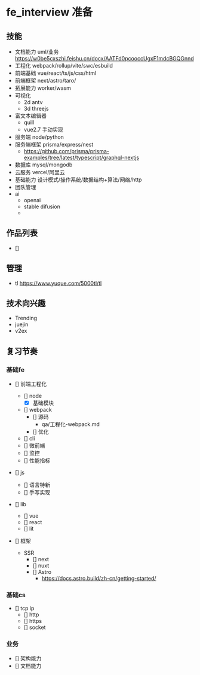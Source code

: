 # fe_interview 准备

## 技能
- 文档能力 uml/业务
  https://w0be5cxszhi.feishu.cn/docx/AATFd0pcooccUgxF1mdcBGQGnnd
- 工程化 webpack/rollup/vite/swc/esbuild
- 前端基础 vue/react/ts/js/css/html
- 前端框架 next/astro/taro/
- 拓展能力 worker/wasm
- 可视化
  - 2d antv 
  - 3d threejs
- 富文本编辑器
  - quill 
  - vue2.7 手动实现
- 服务端  node/python
- 服务端框架 prisma/express/nest
  - https://github.com/prisma/prisma-examples/tree/latest/typescript/graphql-nextjs
- 数据库 mysql/mongodb
- 云服务  vercel/阿里云
- 基础能力 设计模式/操作系统/数据结构+算法/网络/http
- 团队管理
- ai 
  - openai 
  - stable difusion
  - 


## 作品列表
- []

## 管理
- tl  https://www.yuque.com/5000tl/tl

## 技术向兴趣
- Trending
- juejin
- v2ex


## 复习节奏
### 基础fe
- [] 前端工程化   
  - [] node
    - [x]  基础模块
  - [] webpack 
    - [] 源码
      - qa/工程化-webpack.md
    - [] 优化
  - [] cli
  - [] 微前端
  - [] 监控
  - [] 性能指标

- [] js 
  - []  语言特新
  - [] 手写实现
- [] lib
  - [] vue
  - [] react
  - [] lit
- [] 框架
  - SSR 
    - [] next
    - [] nuxt
    - [] Astro
      - https://docs.astro.build/zh-cn/getting-started/
### 基础cs
- [] tcp ip
  - [] http
  - [] https
  - [] socket
###


### 业务
  - [] 架构能力 
  - [] 文档能力
